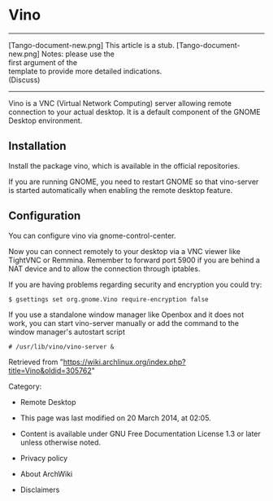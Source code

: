 Vino
====

  ------------------------ ------------------------ ------------------------
  [Tango-document-new.png] This article is a stub.  [Tango-document-new.png]
                           Notes: please use the    
                           first argument of the    
                           template to provide more 
                           detailed indications.    
                           (Discuss)                
  ------------------------ ------------------------ ------------------------

Vino is a VNC (Virtual Network Computing) server allowing remote
connection to your actual desktop. It is a default component of the
GNOME Desktop environment.

Installation
------------

Install the package vino, which is available in the official
repositories.

If you are running GNOME, you need to restart GNOME so that vino-server
is started automatically when enabling the remote desktop feature.

Configuration
-------------

You can configure vino via gnome-control-center.

Now you can connect remotely to your desktop via a VNC viewer like
TightVNC or Remmina. Remember to forward port 5900 if you are behind a
NAT device and to allow the connection through iptables.

If you are having problems regarding security and encryption you could
try:

    $ gsettings set org.gnome.Vino require-encryption false

If you use a standalone window manager like Openbox and it does not
work, you can start vino-server manually or add the command to the
window manager's autostart script

    # /usr/lib/vino/vino-server &

Retrieved from
"https://wiki.archlinux.org/index.php?title=Vino&oldid=305762"

Category:

-   Remote Desktop

-   This page was last modified on 20 March 2014, at 02:05.
-   Content is available under GNU Free Documentation License 1.3 or
    later unless otherwise noted.
-   Privacy policy
-   About ArchWiki
-   Disclaimers
